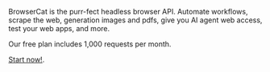 BrowserCat is the purr-fect headless browser API. Automate workflows, scrape the web, generation images and pdfs, give you AI agent web access, test your web apps, and more.

Our free plan includes 1,000 requests per month.

[Start now!](https://www.browsercat.com).
